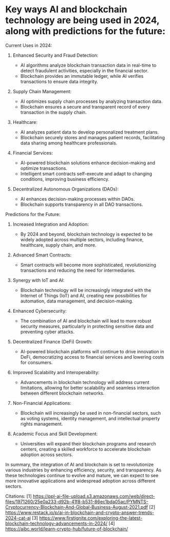 # Key ways AI and blockchain technology are being used in 2024, along with predictions for the future:

Current Uses in 2024:

1. Enhanced Security and Fraud Detection:

   - AI algorithms analyze blockchain transaction data in real-time to detect fraudulent activities, especially in the financial sector.
   - Blockchain provides an immutable ledger, while AI verifies transactions to ensure data integrity.

2. Supply Chain Management:

   - AI optimizes supply chain processes by analyzing transaction data.
   - Blockchain ensures a secure and transparent record of every transaction in the supply chain.

3. Healthcare:

   - AI analyzes patient data to develop personalized treatment plans.
   - Blockchain securely stores and manages patient records, facilitating data sharing among healthcare professionals.

4. Financial Services:

   - AI-powered blockchain solutions enhance decision-making and optimize transactions.
   - Intelligent smart contracts self-execute and adapt to changing conditions, improving business efficiency.

5. Decentralized Autonomous Organizations (DAOs):
   - AI enhances decision-making processes within DAOs.
   - Blockchain supports transparency in all DAO transactions.

Predictions for the Future:

1. Increased Integration and Adoption:

   - By 2024 and beyond, blockchain technology is expected to be widely adopted across multiple sectors, including finance, healthcare, supply chain, and more.

2. Advanced Smart Contracts:

   - Smart contracts will become more sophisticated, revolutionizing transactions and reducing the need for intermediaries.

3. Synergy with IoT and AI:

   - Blockchain technology will be increasingly integrated with the Internet of Things (IoT) and AI, creating new possibilities for automation, data management, and decision-making.

4. Enhanced Cybersecurity:

   - The combination of AI and blockchain will lead to more robust security measures, particularly in protecting sensitive data and preventing cyber attacks.

5. Decentralized Finance (DeFi) Growth:

   - AI-powered blockchain platforms will continue to drive innovation in DeFi, democratizing access to financial services and lowering costs for consumers.

6. Improved Scalability and Interoperability:

   - Advancements in blockchain technology will address current limitations, allowing for better scalability and seamless interaction between different blockchain networks.

7. Non-Financial Applications:

   - Blockchain will increasingly be used in non-financial sectors, such as voting systems, identity management, and intellectual property rights management.

8. Academic Focus and Skill Development:
   - Universities will expand their blockchain programs and research centers, creating a skilled workforce to accelerate blockchain adoption across sectors.

In summary, the integration of AI and blockchain is set to revolutionize various industries by enhancing efficiency, security, and transparency. As these technologies continue to evolve and mature, we can expect to see more innovative applications and widespread adoption across different sectors.

Citations:
[1] https://ppl-ai-file-upload.s3.amazonaws.com/web/direct-files/1971260/25e0a233-d92b-41f8-b531-86ec1bda05ac/PYMNTS-Cryptocurrency-Blockchain-And-Global-Business-August-2021.pdf
[2] https://www.restack.io/p/ai-in-blockchain-and-crypto-answer-trends-2024-cat-ai
[3] https://www.firstignite.com/exploring-the-latest-blockchain-technology-advancements-in-2024/
[4] https://aibc.world/learn-crypto-hub/future-of-blockchain/
